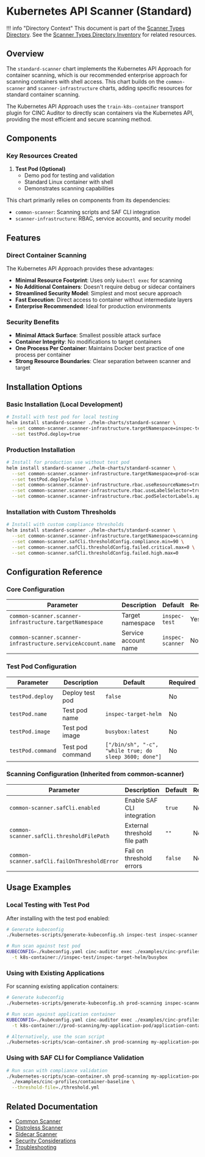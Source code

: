 # Kubernetes API Scanner (Standard)

!!! info "Directory Context"
    This document is part of the [Scanner Types Directory](index.md). See the [Scanner Types Directory Inventory](inventory.md) for related resources.

## Overview

The `standard-scanner` chart implements the Kubernetes API Approach for container scanning, which is our recommended enterprise approach for scanning containers with shell access. This chart builds on the `common-scanner` and `scanner-infrastructure` charts, adding specific resources for standard container scanning.

The Kubernetes API Approach uses the `train-k8s-container` transport plugin for CINC Auditor to directly scan containers via the Kubernetes API, providing the most efficient and secure scanning method.

## Components

### Key Resources Created

1. **Test Pod (Optional)**
   - Demo pod for testing and validation
   - Standard Linux container with shell
   - Demonstrates scanning capabilities

This chart primarily relies on components from its dependencies:

- `common-scanner`: Scanning scripts and SAF CLI integration
- `scanner-infrastructure`: RBAC, service accounts, and security model

## Features

### Direct Container Scanning

The Kubernetes API Approach provides these advantages:

- **Minimal Resource Footprint**: Uses only `kubectl exec` for scanning
- **No Additional Containers**: Doesn't require debug or sidecar containers
- **Streamlined Security Model**: Simplest and most secure approach
- **Fast Execution**: Direct access to container without intermediate layers
- **Enterprise Recommended**: Ideal for production environments

### Security Benefits

- **Minimal Attack Surface**: Smallest possible attack surface
- **Container Integrity**: No modifications to target containers
- **One Process Per Container**: Maintains Docker best practice of one process per container
- **Strong Resource Boundaries**: Clear separation between scanner and target

## Installation Options

### Basic Installation (Local Development)

```bash
# Install with test pod for local testing
helm install standard-scanner ./helm-charts/standard-scanner \
  --set common-scanner.scanner-infrastructure.targetNamespace=inspec-test \
  --set testPod.deploy=true
```

### Production Installation

```bash
# Install for production use without test pod
helm install standard-scanner ./helm-charts/standard-scanner \
  --set common-scanner.scanner-infrastructure.targetNamespace=prod-scanning \
  --set testPod.deploy=false \
  --set common-scanner.scanner-infrastructure.rbac.useResourceNames=true \
  --set common-scanner.scanner-infrastructure.rbac.useLabelSelector=true \
  --set common-scanner.scanner-infrastructure.rbac.podSelectorLabels.app=target-app
```

### Installation with Custom Thresholds

```bash
# Install with custom compliance thresholds
helm install standard-scanner ./helm-charts/standard-scanner \
  --set common-scanner.scanner-infrastructure.targetNamespace=scanning-namespace \
  --set common-scanner.safCli.thresholdConfig.compliance.min=90 \
  --set common-scanner.safCli.thresholdConfig.failed.critical.max=0 \
  --set common-scanner.safCli.thresholdConfig.failed.high.max=0
```

## Configuration Reference

### Core Configuration

| Parameter | Description | Default | Required |
|-----------|-------------|---------|----------|
| `common-scanner.scanner-infrastructure.targetNamespace` | Target namespace | `inspec-test` | Yes |
| `common-scanner.scanner-infrastructure.serviceAccount.name` | Service account name | `inspec-scanner` | No |

### Test Pod Configuration

| Parameter | Description | Default | Required |
|-----------|-------------|---------|----------|
| `testPod.deploy` | Deploy test pod | `false` | No |
| `testPod.name` | Test pod name | `inspec-target-helm` | No |
| `testPod.image` | Test pod image | `busybox:latest` | No |
| `testPod.command` | Test pod command | `["/bin/sh", "-c", "while true; do sleep 3600; done"]` | No |

### Scanning Configuration (Inherited from common-scanner)

| Parameter | Description | Default | Required |
|-----------|-------------|---------|----------|
| `common-scanner.safCli.enabled` | Enable SAF CLI integration | `true` | No |
| `common-scanner.safCli.thresholdFilePath` | External threshold file path | `""` | No |
| `common-scanner.safCli.failOnThresholdError` | Fail on threshold errors | `false` | No |

## Usage Examples

### Local Testing with Test Pod

After installing with the test pod enabled:

```bash
# Generate kubeconfig
./kubernetes-scripts/generate-kubeconfig.sh inspec-test inspec-scanner ./kubeconfig.yaml

# Run scan against test pod
KUBECONFIG=./kubeconfig.yaml cinc-auditor exec ./examples/cinc-profiles/container-baseline \
  -t k8s-container://inspec-test/inspec-target-helm/busybox
```

### Using with Existing Applications

For scanning existing application containers:

```bash
# Generate kubeconfig
./kubernetes-scripts/generate-kubeconfig.sh prod-scanning inspec-scanner ./kubeconfig.yaml

# Run scan against application container
KUBECONFIG=./kubeconfig.yaml cinc-auditor exec ./examples/cinc-profiles/container-baseline \
  -t k8s-container://prod-scanning/my-application-pod/application-container

# Alternatively, use the scan script
./kubernetes-scripts/scan-container.sh prod-scanning my-application-pod application-container ./examples/cinc-profiles/container-baseline
```

### Using with SAF CLI for Compliance Validation

```bash
# Run scan with compliance validation
./kubernetes-scripts/scan-container.sh prod-scanning my-application-pod application-container \
  ./examples/cinc-profiles/container-baseline \
  --threshold-file=./threshold.yml
```

## Related Documentation

- [Common Scanner](common-scanner.md)
- [Distroless Scanner](distroless-scanner.md)
- [Sidecar Scanner](sidecar-scanner.md)
- [Security Considerations](../security/index.md)
- [Troubleshooting](../operations/troubleshooting.md)
